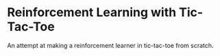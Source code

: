 # Reinforcement Learning with Tic-Tac-Toe
An attempt at making a reinforcement learner in tic-tac-toe from scratch.
